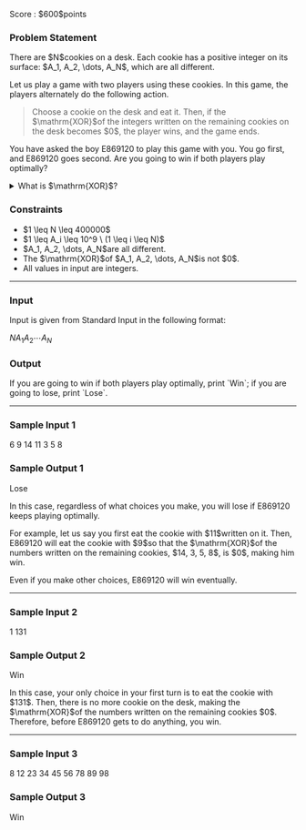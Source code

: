 
<div>

<span>

<span>

<p>
Score : $600$points
</p>

<div>

<section>

### **Problem Statement**

<p>
There are $N$cookies on a desk. Each cookie has a positive integer on its surface: $A_1, A_2, \dots, A_N$, which are all different.
</p>

<p>
Let us play a game with two players using these cookies. In this game, the players alternately do the following action.
</p>

<blockquote>

<p>
Choose a cookie on the desk and eat it.
Then, if the $\mathrm{XOR}$of the integers written on the remaining cookies on the desk becomes $0$, the player wins, and the game ends.
</p>

</blockquote>

<p>
You have asked the boy E869120 to play this game with you. You go first, and E869120 goes second. Are you going to win if both players play optimally?
</p>

<details>

<summary>
What is $\mathrm{XOR}$?
    
</summary>

<p>
The bitwise $\mathrm{XOR}$of integers $A$and $B$, $A\ \mathrm{XOR}\ B$, is defined as follows:
        
</p>

<ul>

<li>
When $A\ \mathrm{XOR}\ B$is written in base two, the digit in the $2^k$'s place ($k \geq 0$) is $1$if exactly one of $A$and $B$is $1$, and $0$otherwise.
</li>

</ul>
For example, we have $3\ \mathrm{XOR}\ 5 = 6$(in base two: $011\ \mathrm{XOR}\ 101 = 110$).

Generally, the bitwise $\mathrm{XOR}$of $k$integers $p_1, p_2, p_3, \dots, p_k$is defined as $(\dots ((p_1\ \mathrm{XOR}\ p_2)\ \mathrm{XOR}\ p_3)\ \mathrm{XOR}\ \dots\ \mathrm{XOR}\ p_k)$. We can prove that this value does not depend on the order of $p_1, p_2, p_3, \dots p_k$. Particularly, when $k = 0$, the $\mathrm{XOR}$is $0$.
    
<p>

</p>

</details>

</section>

</div>

<div>

<section>

### **Constraints**

<ul>

<li>
$1 \leq N \leq 400000$
</li>

<li>
$1 \leq A_i \leq 10^9 \ (1 \leq i \leq N)$
</li>

<li>
$A_1, A_2, \dots, A_N$are all different.
</li>

<li>
The $\mathrm{XOR}$of $A_1, A_2, \dots, A_N$is not $0$.
</li>

<li>
All values in input are integers.
</li>

</ul>

</section>

</div>

---

<div>

<div>

<section>

### **Input**

<p>
Input is given from Standard Input in the following format:
</p>

<div>

$N$$A_1$$A_2$$\cdots$$A_N$
</div>

</section>

</div>

<div>

<section>

### **Output**

<p>
If you are going to win if both players play optimally, print `Win`; if you are going to lose, print `Lose`.
</p>

</section>

</div>

</div>

---

<div>

<section>

### **Sample Input 1**

<div>

6
9 14 11 3 5 8

</div>

</section>

</div>

<div>

<section>

### **Sample Output 1**

<div>

Lose

</div>

<p>
In this case, regardless of what choices you make, you will lose if E869120 keeps playing optimally.
</p>

<p>
For example, let us say you first eat the cookie with $11$written on it. Then, E869120 will eat the cookie with $9$so that the $\mathrm{XOR}$of the numbers written on the remaining cookies, $14, 3, 5, 8$, is $0$, making him win.
</p>

<p>
Even if you make other choices, E869120 will win eventually.
</p>

</section>

</div>

---

<div>

<section>

### **Sample Input 2**

<div>

1
131

</div>

</section>

</div>

<div>

<section>

### **Sample Output 2**

<div>

Win

</div>

<p>
In this case, your only choice in your first turn is to eat the cookie with $131$. Then, there is no more cookie on the desk, making the $\mathrm{XOR}$of the numbers written on the remaining cookies $0$. Therefore, before E869120 gets to do anything, you win.
</p>

</section>

</div>

---

<div>

<section>

### **Sample Input 3**

<div>

8
12 23 34 45 56 78 89 98

</div>

</section>

</div>

<div>

<section>

### **Sample Output 3**

<div>

Win

</div>

</section>

</div>

</span>

</span>

</div>
